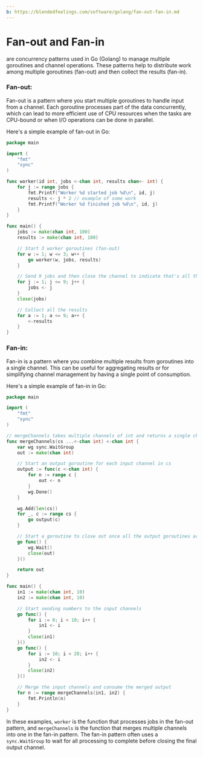 ```yaml
---
b: https://blendedfeelings.com/software/golang/fan-out-fan-in.md
---
```


# Fan-out and Fan-in 
are concurrency patterns used in Go (Golang) to manage multiple goroutines and channel operations. These patterns help to distribute work among multiple goroutines (fan-out) and then collect the results (fan-in).

### Fan-out:

Fan-out is a pattern where you start multiple goroutines to handle input from a channel. Each goroutine processes part of the data concurrently, which can lead to more efficient use of CPU resources when the tasks are CPU-bound or when I/O operations can be done in parallel.

Here's a simple example of fan-out in Go:

```go
package main

import (
	"fmt"
	"sync"
)

func worker(id int, jobs <-chan int, results chan<- int) {
	for j := range jobs {
		fmt.Printf("Worker %d started job %d\n", id, j)
		results <- j * 2 // example of some work
		fmt.Printf("Worker %d finished job %d\n", id, j)
	}
}

func main() {
	jobs := make(chan int, 100)
	results := make(chan int, 100)

	// Start 3 worker goroutines (fan-out)
	for w := 1; w <= 3; w++ {
		go worker(w, jobs, results)
	}

	// Send 9 jobs and then close the channel to indicate that's all the work
	for j := 1; j <= 9; j++ {
		jobs <- j
	}
	close(jobs)

	// Collect all the results
	for a := 1; a <= 9; a++ {
		<-results
	}
}
```

### Fan-in:

Fan-in is a pattern where you combine multiple results from goroutines into a single channel. This can be useful for aggregating results or for simplifying channel management by having a single point of consumption.

Here's a simple example of fan-in in Go:

```go
package main

import (
	"fmt"
	"sync"
)

// mergeChannels takes multiple channels of int and returns a single channel that closes when all input channels are closed
func mergeChannels(cs ...<-chan int) <-chan int {
	var wg sync.WaitGroup
	out := make(chan int)

	// Start an output goroutine for each input channel in cs
	output := func(c <-chan int) {
		for n := range c {
			out <- n
		}
		wg.Done()
	}

	wg.Add(len(cs))
	for _, c := range cs {
		go output(c)
	}

	// Start a goroutine to close out once all the output goroutines are done
	go func() {
		wg.Wait()
		close(out)
	}()

	return out
}

func main() {
	in1 := make(chan int, 10)
	in2 := make(chan int, 10)

	// Start sending numbers to the input channels
	go func() {
		for i := 0; i < 10; i++ {
			in1 <- i
		}
		close(in1)
	}()
	go func() {
		for i := 10; i < 20; i++ {
			in2 <- i
		}
		close(in2)
	}()

	// Merge the input channels and consume the merged output
	for n := range mergeChannels(in1, in2) {
		fmt.Println(n)
	}
}
```

In these examples, `worker` is the function that processes jobs in the fan-out pattern, and `mergeChannels` is the function that merges multiple channels into one in the fan-in pattern. The fan-in pattern often uses a `sync.WaitGroup` to wait for all processing to complete before closing the final output channel.
